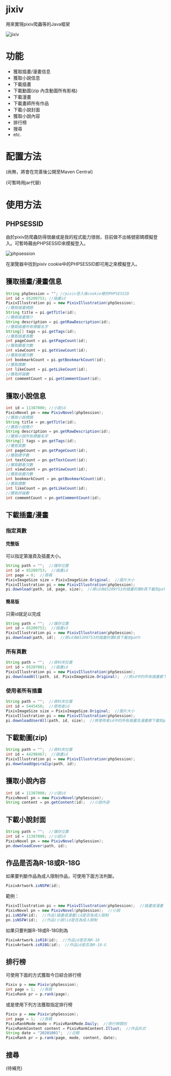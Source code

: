 # jixiv
用來實現pixiv爬蟲等的Java框架

![jixiv](https://github.com/Huanying04/jixiv/blob/master/image/jixiv.png)
# 功能
* 獲取插畫/漫畫信息
* 獲取小說信息
* 下載插畫
* 下載動圖(zip 內含動圖所有影格)
* 下載漫畫
* 下載畫師所有作品
* 下載小說封面
* 獲取小說內容
* 排行榜
* 搜尋
* etc.
# 配置方法
(尚無，將會在完善後公開至Maven Central)

(可暫時用jar代替)
# 使用方法
## PHPSESSID
由於pixiv防爬蟲防得很嚴或是我的程式能力很弱，目前做不出帳號密碼模擬登入。可暫時藉由PHPSESSID來模擬登入。

![phpsession](https://github.com/Huanying04/Huanying04/blob/main/phpsession.png)

在瀏覽器中找到pixiv cookie中的PHPSESSID即可用之來模擬登入。
## 獲取插畫/漫畫信息
```java
String phpSession = ""; //pixiv登入後cookie裡的PHPSESSID
int id = 85209753; //插畫id
PixivIllustration pi = new PixivIllustration(phpSession);
//獲取插畫標題
String title = pi.getTitle(id);
//獲取插畫簡介
String description = pi.getRawDescription(id);
//獲取插畫所有標籤名字
String[] tags = pi.getTags(id);
//獲取插畫頁數
int pageCount = pi.getPageCount(id);
//獲取觀看次數
int viewCount = pi.getViewCount(id);
//獲取收藏次數
int bookmarkCount = pi.getBookmarkCount(id);
//獲取讚數
int likeCount = pi.getLikeCount(id);
//獲取評論數
int commemtCount = pi.getCommentCount(id);
```
## 獲取小說信息
```java
int id = 11387000; //小說id
PixivNovel pn = new PixivNovel(phpSession);
//獲取小說標題
String title = pn.getTitle(id);
//獲取小說簡介
String description = pn.getRawDescription(id);
//獲取小說所有標籤名字
String[] tags = pn.getTags(id);
//獲取頁數
int pageCount = pn.getPageCount(id);
//獲取總字數
int textCount = pn.getTextCount(id);
//獲取觀看次數
int viewCount = pn.getViewCount(id);
//獲取收藏次數
int bookmarkCount = pn.getBookmarkCount(id);
//獲取讚數
int likeCount = pn.getLikeCount(id);
//獲取評論數
int commemtCount = pn.getCommentCount(id);
```
## 下載插畫/漫畫
### 指定頁數
#### 完整版
可以指定第幾頁及插畫大小。
```java
String path = "";  //儲存位置
int id = 85209753;  //插畫id
int page = 0;  //頁碼
PixivImageSize size = PixivImageSize.Original;  //圖片大小
PixivIllustration pi = new PixivIllustration(phpSession);
pi.download(path, id, page, size);  //將id為85209753的插畫的第0頁下載到path
```
#### 簡易版
只需id就足以完成
```java
String path = "";  //儲存位置
int id = 85209753;  //插畫id
PixivIllustration pi = new PixivIllustration(phpSession);
pi.download(path, id);  //將id為85209753的插畫的第0頁下載到path
```
### 所有頁數
```java
String path = "";  //資料夾位置
int id = 85207001;  //插畫id
PixivIllustration pi = new PixivIllustration(phpSession);
pi.downloadAll(path, id, PixivImageSize.Original);  //將id中的所有插畫都下載到path裡
```
### 使用者所有插畫
```java
String path = "";  //資料夾位置
int id = 5445450;  //使用者id
PixivImageSize size = PixivImageSize.Original;  //圖片大小
PixivIllustration pi = new PixivIllustration(phpSession);
pi.downloadUserAll(path, id, size);  //將使用者id中的所有插畫及漫畫都下載到path裡
```
## 下載動圖(zip)
```java
String path = "";  //資料夾位置
int id = 44298467;  //插畫id
PixivIllustration pi = new PixivIllustration(phpSession);
pi.downloadUgoiraZip(path, id);
```
## 獲取小說內容
```java
int id = 11387000; //小說id
PixivNovel pn = new PixivNovel(phpSession);
String content = pn.getContent(id);  //小說內容
```
## 下載小說封面
```java
String path = "";  //儲存位置
int id = 11387000; //小說id
PixivNovel pn = new PixivNovel(phpSession);
pn.downloadCover(path, id);
```
## 作品是否為R-18或R-18G
如果要判斷作品為成人限制作品，可使用下面方法判斷。
```java
PixivArtwork.isNSFW(id);
```
範例：
```java
PixivIllustration pi = new PixivIllustration(phpSession);  //插畫或漫畫
PixivNovel pn = new PixivNovel(phpSession);  //小說
pi.isNSFW(id);  //作品(插畫或漫畫)id是否為成人限制
pn.isNSFW(id);  //作品(小說)id是否為成人限制
```
如果只要判斷R-18或R-18G則為
```java
PixivArtwork.isR18(id);  //作品id是否為R-18
PixivArtwork.isR18G(id);  //作品id是否為R-18-G
```
## 排行榜
可使用下面的方式獲取今日綜合排行榜
```java
Pixiv p = new Pixiv(phpSession);
int page = 1;  //頁碼
PixivRank pr = p.rank(page);
```
或是使用下列方法獲取指定排行榜
```java
Pixiv p = new Pixiv(phpSession);
int page = 1;  //頁碼
PixivRankMode mode = PixivRankMode.Daily;  //排行榜類別
PixivRankContent content = PixivRankContent.Illust;  //作品形式
String date = "20201001";  //日期
PixivRank pr = p.rank(page, mode, content, date);
```
## 搜尋
(待補充)
